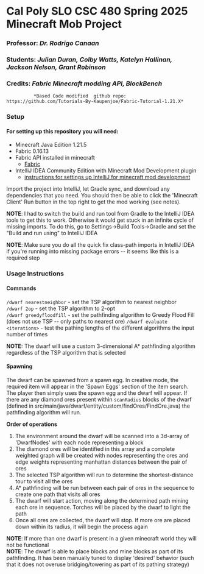 # Cal Poly SLO CSC 480 Spring 2025 Minecraft Mob Project
### Professor: *Dr. Rodrigo Canaan*
### Students: *Julian Duran, Colby Watts, Katelyn Hallinan, Jackson Nelson, Grant Robinson*
### Credits: *Fabric Minecraft modding API, BlockBench*
              *Based Code modified  github repo: https://github.com/Tutorials-By-Kaupenjoe/Fabric-Tutorial-1.21.X*

### Setup

#### For setting up this repository you will need:  
- Minecraft Java Edition 1.21.5
- Fabric 0.16.13
- Fabric API installed in minecraft  
  - [Fabric](https://fabricmc.net/use/installer/)
- IntelliJ IDEA Community Edition with Minecraft Mod Development plugin
  - [instructions for settings up IntelliJ for minecraft mod development](https://docs.fabricmc.net/develop/getting-started/setting-up-a-development-environment)

Import the project into IntelliJ, let Gradle sync, and download any dependencies that you need. You should then be able to click the 'Minecraft Client' Run button in the top right to get the mod working (see notes).  

**NOTE**: I had to switch the build and run tool from Gradle to the IntelliJ IDEA tools to get this to work. Otherwise it would get stuck in an infinite cycle of missing imports. To do this, go to Settings->Build Tools->Gradle and set the "Build and run using" to IntelliJ IDEA  

**NOTE**: Make sure you do all the quick fix class-path imports in IntelliJ IDEA if you're running into missing package errors -- it seems like this is a required step  

### Usage Instructions

#### Commands
`/dwarf nearestneighbor` - set the TSP algorithm to nearest neighbor  
`/dwarf 2op` - set the TSP algorithm to 2-opt  
`/dwarf greedyfloodfill` - set the pathfinding algorithm to Greedy Flood Fill (does not use TSP -- only paths to nearest ore)
`/dwarf evaluate <iterations>` - test the pathing lengths of the different algorithms the input number of times

**NOTE:** The dwarf will use a custom 3-dimensional A* pathfinding algorithm regardless of the TSP algorithm that is selected

#### Spawning
The dwarf can be spawned from a spawn egg. In creative mode, the required item will appear in the 'Spawn Eggs' section of
the item search. The player then simply uses the spawn egg and the dwarf will appear. If there are any diamond ores present within
`scanRadius` blocks of the dwarf (defined in src/main/java/dwarf/entity/custom/findOres/FindOre.java) the pathfinding algorithm will run.    

**Order of operations**  
1. The environment around the dwarf will be scanned into a 3d-array of 'DwarfNodes' with each node representing a block
2. The diamond ores will be identified in this array and a complete weighted graph will be created with nodes representing the ores and edge
weights representing manhattan distances between the pair of ores
3. The selected TSP algorithm will run to determine the shortest-distance tour to visit all the ores
4. A* pathfinding will be run between each pair of ores in the sequence to create one path that visits all ores
5. The dwarf will start action, moving along the determined path mining each ore in sequence. Torches will be placed by the dwarf to light the path
6. Once all ores are collected, the dwarf will stop. If more ore are placed down within its radius, it will begin the process again

**NOTE**: If more than one dwarf is present in a given minecraft world they will not be functional  
**NOTE**: The dwarf is able to place blocks and mine blocks as part of its pathfinding. It has been manually tuned to display 'desired' behavior
(such that it does not overuse bridging/towering as part of its pathing strategy)
